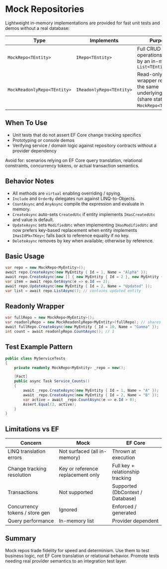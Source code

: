 # Mock Repositories

Lightweight in-memory implementations are provided for fast unit tests and demos without a real database:

| Type | Implements | Purpose |
|------|------------|---------|
| `MockRepo<TEntity>` | `IRepo<TEntity>` | Full CRUD + query operations backed by an in-memory `List<TEntity>` |
| `MockReadonlyRepo<TEntity>` | `IReadonlyRepo<TEntity>` | Read-only wrapper reusing the same underlying list (share state with a `MockRepo<TEntity>`) |

## When To Use
- Unit tests that do not assert EF Core change tracking specifics
- Prototyping or console demos
- Verifying service / domain logic against repository contracts without a provider dependency

Avoid for: scenarios relying on EF Core query translation, relational constraints, concurrency tokens, or actual transaction semantics.

## Behavior Notes
- All methods are `virtual` enabling overriding / spying.
- `Include` and `OrderBy` delegates run against LINQ-to-Objects.
- `CountAsync` and `AnyAsync` compile the expression and evaluate in memory.
- `CreateAsync` auto-sets `CreatedUtc` if entity implements `IHasCreatedUtc` and value is default.
- `UpdateAsync` sets `ModifiedUtc` when implementing `IHasModifiedUtc` and now prefers key-based replacement when entity implements `IHasIdPk<TKey>`; falls back to reference equality if no key.
- `DeleteAsync` removes by key when available; otherwise by reference.

## Basic Usage
```csharp
var repo = new MockRepo<MyEntity>();
await repo.CreateAsync(new MyEntity { Id = 1, Name = "Alpha" });
await repo.CreateAsync(new [] { new MyEntity { Id = 2 }, new MyEntity { Id = 3 } });
var item = await repo.GetAsync(e => e.Id == 2);
await repo.UpdateAsync(new MyEntity { Id = 2, Name = "Updated" });
var list = await repo.ListAsync(); // contains updated entity
```

## Readonly Wrapper
```csharp
var fullRepo = new MockRepo<MyEntity>();
var readonlyRepo = new MockReadonlyRepo<MyEntity>(fullRepo); // shares same backing list
await fullRepo.CreateAsync(new MyEntity { Id = 10, Name = "Gamma" });
int count = await readonlyRepo.CountAsync(); // 1
```

## Test Example Pattern
```csharp
public class MyServiceTests
{
    private readonly MockRepo<MyEntity> _repo = new();

    [Fact]
    public async Task Service_Counts()
    {
        await _repo.CreateAsync(new MyEntity { Id = 1, Name = "A" });
        await _repo.CreateAsync(new MyEntity { Id = 2, Name = "B" });
        var active = await _repo.CountAsync(e => e.Id > 0);
        Assert.Equal(2, active);
    }
}
```

## Limitations vs EF
| Concern | Mock | EF Core |
|---------|------|---------|
| LINQ translation errors | Not surfaced (all in-memory) | Thrown at execution | 
| Change tracking resolution | Key or reference replacement only | Full key + relationship tracking | 
| Transactions | Not supported | Supported (DbContext / Database) | 
| Concurrency tokens / store gen | Ignored | Enforced / generated | 
| Query performance | In-memory list | Provider dependent | 

## Summary
Mock repos trade fidelity for speed and determinism. Use them to test business logic, not EF Core translation or relational behavior. Promote tests needing real provider semantics to an integration test layer.
